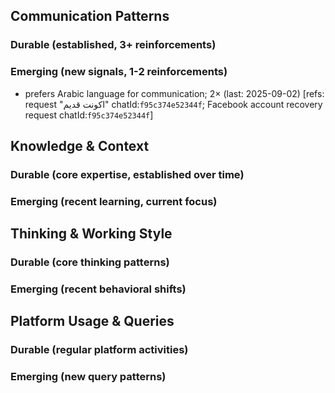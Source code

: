 ## Communication Patterns
### Durable (established, 3+ reinforcements)

### Emerging (new signals, 1-2 reinforcements)
- prefers Arabic language for communication; 2× (last: 2025-09-02) [refs: request "اكونت قديم" chatId:`f95c374e52344f`; Facebook account recovery request chatId:`f95c374e52344f`]

## Knowledge & Context
### Durable (core expertise, established over time)

### Emerging (recent learning, current focus)

## Thinking & Working Style
### Durable (core thinking patterns)

### Emerging (recent behavioral shifts)

## Platform Usage & Queries
### Durable (regular platform activities)

### Emerging (new query patterns)